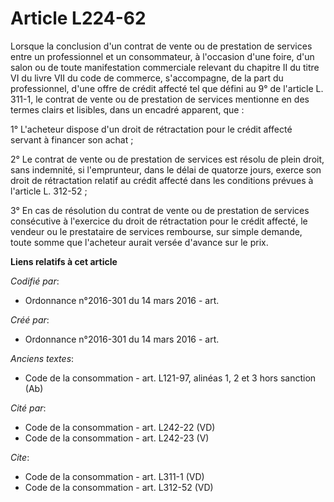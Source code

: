 # Article L224-62

Lorsque la conclusion d'un contrat de vente ou de prestation de services entre un professionnel et un consommateur, à
l'occasion d'une foire, d'un salon ou de toute manifestation commerciale relevant du chapitre II du titre VI du livre VII du
code de commerce, s'accompagne, de la part du professionnel, d'une offre de crédit affecté tel que défini au 9° de l'article
L. 311-1, le contrat de vente ou de prestation de services mentionne en des termes clairs et lisibles, dans un encadré
apparent, que : 

1° L'acheteur dispose d'un droit de rétractation pour le crédit affecté servant à financer son achat ; 

2° Le contrat de vente ou de prestation de services est résolu de plein droit, sans indemnité, si l'emprunteur, dans le délai
de quatorze jours, exerce son droit de rétractation relatif au crédit affecté dans les conditions prévues à l'article L.
312-52 ; 

3° En cas de résolution du contrat de vente ou de prestation de services consécutive à l'exercice du droit de rétractation
pour le crédit affecté, le vendeur ou le prestataire de services rembourse, sur simple demande, toute somme que l'acheteur
aurait versée d'avance sur le prix.

**Liens relatifs à cet article**

_Codifié par_:

  - Ordonnance n°2016-301 du 14 mars 2016 - art.

_Créé par_:

  - Ordonnance n°2016-301 du 14 mars 2016 - art.

_Anciens textes_:

  - Code de la consommation - art. L121-97, alinéas 1, 2 et 3 hors sanction (Ab)

_Cité par_:

  - Code de la consommation - art. L242-22 (VD)
  - Code de la consommation - art. L242-23 (V)

_Cite_:

  - Code de la consommation - art. L311-1 (VD)
  - Code de la consommation - art. L312-52 (VD)
